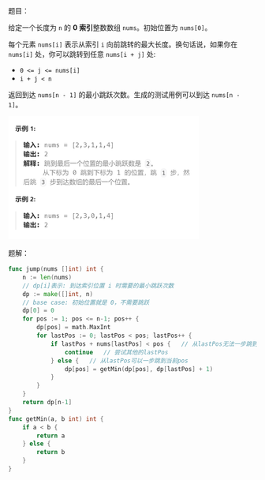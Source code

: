 题目：

给定一个长度为 `n` 的 **0 索引**整数数组 `nums`。初始位置为 `nums[0]`。

每个元素 `nums[i]` 表示从索引 `i` 向前跳转的最大长度。换句话说，如果你在 `nums[i]` 处，你可以跳转到任意 `nums[i + j]` 处:

- `0 <= j <= nums[i]` 
- `i + j < n`

返回到达 `nums[n - 1]` 的最小跳跃次数。生成的测试用例可以到达 `nums[n - 1]`。

<img src="5.跳跃游戏II.assets/image-20231022205354023.png" alt="image-20231022205354023" style="zoom:50%;" />

题解：

```go
func jump(nums []int) int {
    n := len(nums)
    // dp[i]表示: 到达索引位置 i 时需要的最小跳跃次数
    dp := make([]int, n)
    // base case: 初始位置就是 0，不需要跳跃
    dp[0] = 0  
    for pos := 1; pos <= n-1; pos++ {
        dp[pos] = math.MaxInt
        for lastPos := 0; lastPos < pos; lastPos++ {
            if lastPos + nums[lastPos] < pos {   // 从lastPos无法一步跳到当前pos
                continue   // 尝试其他的lastPos
            } else {   // 从lastPos可以一步跳到当前pos
                dp[pos] = getMin(dp[pos], dp[lastPos] + 1)
            }
        }
    }
    return dp[n-1]
}
func getMin(a, b int) int {
    if a < b {
        return a
    } else {
        return b
    }
}
```

